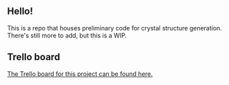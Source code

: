 ## Hello! ##
This is a repo that houses preliminary code for crystal structure generation.
There's still more to add, but this is a WIP.

## Trello board ##
[The Trello board for this project can be found here.](https://trello.com/b/Ahp3a2xp/cs685-project)